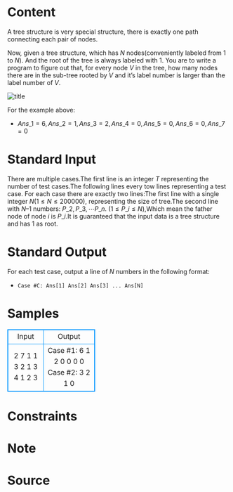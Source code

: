 
# Content

A tree structure is very special structure, there is exactly one path connecting each pair of nodes.

Now, given a tree structure, which has $N$ nodes(conveniently labeled from $1$ to $N$). And the root of the tree is always labeled with $1$. You are to write a program to figure out that, for every node $V$ in the tree, how many nodes there are in the sub-tree rooted by $V$ and it’s label number is larger than the label number of $V$.

![title](/source/lutece/easy-tree-problem/img/aHR0cHM6Ly9hY20udWVzdGMuZWR1LmNuL21lZGlhL2ltYWdlL3Byb2JsZW0vNDU1LzIwMTQwODE4MjI1MTUwOTM0MTcuanBn.jpg)

For the example above:
* $Ans\_1 = 6, Ans\_2 = 1, Ans\_3 = 2, Ans\_4 = 0, Ans\_5 = 0, Ans\_6 = 0, Ans\_7 = 0$

# Standard Input

There are multiple cases.The first line is an integer $T$ representing the number of test cases.The following lines every tow lines representing a test case. For each case there are exactly two lines:The first line with a single integer $N$($1 \leq N \leq 200000$), representing the size of tree.The second line with $N – 1$ numbers: $P\_2, P\_3, \cdots P\_n$. ($1 \leq P\_i \leq N$),Which mean the father node of node $i$ is $P\_i$.It is guaranteed that the input data is a tree structure and has $1$ as root.

# Standard Output

For each test case, output a line of $N$ numbers in the following format:
* `Case #C: Ans[1] Ans[2] Ans[3] ... Ans[N]`

# Samples

<style>
        table,table tr th, table tr td { border:1px solid #0094ff; }
        table { width: 200px; min-height: 25px; line-height: 25px; text-align: center; border-collapse: collapse;}   
    </style>
<table>
	<tr>
		<td>Input</td>
		<td>Output</td>
	</tr>
<tr><td>2
7
1 1 3 2 1 3
4
1 2 3</td><td>Case #1: 6 1 2 0 0 0 0
Case #2: 3 2 1 0</td></tr></table>


# Constraints



# Note



# Source


